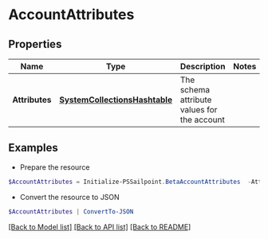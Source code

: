 # AccountAttributes
## Properties

Name | Type | Description | Notes
------------ | ------------- | ------------- | -------------
**Attributes** | [**SystemCollectionsHashtable**](.md) | The schema attribute values for the account | 

## Examples

- Prepare the resource
```powershell
$AccountAttributes = Initialize-PSSailpoint.BetaAccountAttributes  -Attributes {city&#x3D;Austin, displayName&#x3D;John Doe, userName&#x3D;jdoe, sAMAccountName&#x3D;jDoe, mail&#x3D;john.doe@sailpoint.com}
```

- Convert the resource to JSON
```powershell
$AccountAttributes | ConvertTo-JSON
```

[[Back to Model list]](../README.md#documentation-for-models) [[Back to API list]](../README.md#documentation-for-api-endpoints) [[Back to README]](../README.md)

